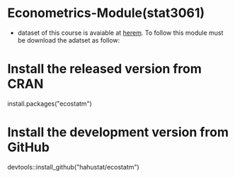 # Econometrics-Module(stat3061)

* dataset of this course is avaiable at [herem](https://github.com/hahustat/ecostatm). To follow this module must be download the adatset as follow:
 # Install the released version from CRAN
install.packages("ecostatm")

# Install the development version from GitHub
devtools::install_github("hahustat/ecostatm")
